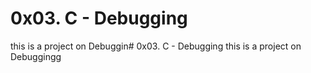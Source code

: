 # 0x03. C - Debugging
this is a project on Debuggin# 0x03. C - Debugging
this is a project on Debuggingg
